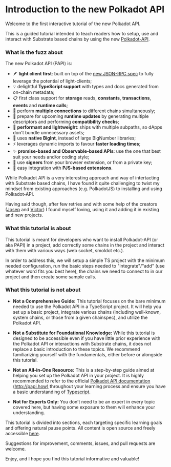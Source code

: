 # Introduction to the new Polkadot API

Welcome to the first interactive tutorial of the new Polkadot API.

This is a guided tutorial intended to teach readers how to setup, use and interact with Substrate based chains by using the new [Polkadot-API](https://github.com/polkadot-api/polkadot-api).

### What is the fuzz about

The new Polkadot API (PAPI) is:

- 🪶 **light client first**: built on top of the [new JSON-RPC spec](https://paritytech.github.io/json-rpc-interface-spec/) to fully leverage the potential of light-clients;
- 💡 delightful **TypeScript support** with types and docs generated from on-chain metadata;
- 📋 first class support for **storage** reads, **constants**, **transactions**, **events** and **runtime calls**;
- 🔗 perform **multiple connections** to different chains simultaneously;
- 🔄 prepare for upcoming **runtime updates** by generating multiple descriptors and performing **compatibility checks**;
- 🚀 **performant and lightweight**: ships with multiple subpaths, so dApps don't bundle unnecessary assets;
- 🔢 uses **native BigInt**, instead of large BigNumber libraries;
- ⚡ leverages dynamic imports to favour **faster loading times**;
- ✨ **promise-based and Observable-based APIs**: use the one that best suit your needs and/or coding style;
- 🔑 use **signers** from your browser extension, or from a private key;
- 🧩 easy integration with **PJS-based extensions**.

While Polkadot API is a very interesting approach and way of intertacting with Substrate based chains, I have found it quite challenging to twist my mindset from existing approaches (e.g. PolkadotJS) to installing and using Polkadot-API.

Having said though, after few retries and with some help of the creators ([Josep](https://github.com/josepot) and [Victor](https://github.com/voliva)) I found myself loving, using it and adding it in existing and new projects.

### What this tutorial is about

This tutorial is meant for developers who want to install Polkadot-API (or aka PAPI) in a project, add correctly some chains in the project and interact with them with various ways (web socket, smoldot etc.).

In order to address this, we will setup a simple TS project with the minimum needed configuration, run the basic steps needed to "integrate"/"add" (use whatever word fits you best here), the chains we need to connect to in our project and then create some sample calls.

### What this tutorial is **not** about

- **Not a Comprehensive Guide:** This tutorial focuses on the bare minimum needed to use the Polkadot API in a TypeScript project. It will help you set up a basic project, integrate various chains (including well-known, system chains, or those from a given chainspec), and utilize the Polkadot API.

- **Not a Substitute for Foundational Knowledge:** While this tutorial is designed to be accessible even if you have little prior experience with the Polkadot API or interactions with Substrate chains, it does not replace a basic introduction to these topics. We recommend familiarizing yourself with the fundamentals, either before or alongside this tutorial.

- **Not an All-in-One Resource:** This is a step-by-step guide aimed at helping you set up the Polkadot API in your project. It is highly recommended to refer to the official [Polkadot API documentation (http://papi.how)](http://papi.how) throughout your learning process and ensure you have a basic understanding of [Typescript](https://www.typescriptlang.org/).

- **Not for Experts Only:** You don’t need to be an expert in every topic covered here, but having some exposure to them will enhance your understanding.

This tutorial is divided into sections, each targeting specific learning goals and offering natural pause points. All content is open source and freely accessible [here](https://github.com/wirednkod/papi-intro-tutorial).

Suggestions for improvement, comments, issues, and pull requests are welcome.

Enjoy, and I hope you find this tutorial informative and valuable!
